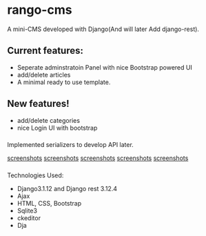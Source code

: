# rango-cms

A mini-CMS developed with Django(And will later Add django-rest).

## Current features:
- Seperate adminstratoin Panel with nice Bootstrap powered UI
- add/delete articles
- A minimal ready to use template.
## New features!
- add/delete categories
- nice Login UI with bootstrap

### 
Implemented serializers to develop API later.

[screenshots](login.jpeg)
[screenshots](panel.jpeg)
[screenshots](panel2.jpeg)
[screenshots](panel3.jpeg)
[screenshots](post.jpeg)


###
Technologies Used:
- Django3.1.12 and Django rest 3.12.4
- Ajax
- HTML, CSS, Bootstrap
- Sqlite3
- ckeditor
- Dja
